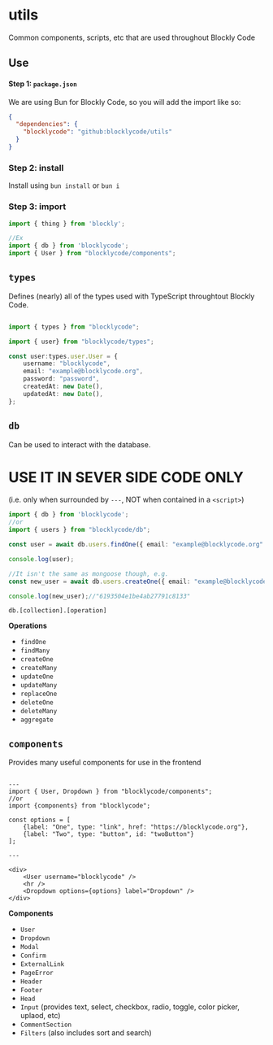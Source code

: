 # utils
Common components, scripts, etc that are used throughout Blockly Code

## Use

#### Step 1: `package.json`

We are using Bun for Blockly Code, so you will add the import like so:

```json
{
  "dependencies": {
    "blocklycode": "github:blocklycode/utils"
  }
}
```

### Step 2: install

Install using `bun install` or `bun i`

### Step 3: import

```js
import { thing } from 'blockly';

//Ex
import { db } from 'blocklycode';
import { User } from "blocklycode/components";
```

## `types`

Defines (nearly) all of the types used with TypeScript throughtout Blockly Code.

```ts

import { types } from "blocklycode";

import { user} from "blocklycode/types";

const user:types.user.User = {
    username: "blocklycode",
    email: "example@blocklycode.org",
    password: "password",
    createdAt: new Date(),
    updatedAt: new Date(),
};

```

##


## `db`

Can be used to interact with the database.

# USE IT IN SEVER SIDE CODE ONLY

(i.e. only when surrounded by `---`, NOT when contained in a `<script>`)

```ts
import { db } from 'blocklycode';
//or
import { users } from "blocklycode/db";

const user = await db.users.findOne({ email: "example@blocklycode.org" });

console.log(user);

//It isn't the same as mongoose though, e.g.
const new_user = await db.users.createOne({ email: "example@blocklycode.org" });

console.log(new_user);//"6193504e1be4ab27791c8133"

```

`db.[collection].[operation]`

**Operations**

- `findOne`
- `findMany`
- `createOne`
- `createMany`
- `updateOne`
- `updateMany`
- `replaceOne`
- `deleteOne`
- `deleteMany`
- `aggregate`

## `components`

Provides many useful components for use in the frontend

```astro

---
import { User, Dropdown } from "blocklycode/components";
//or
import {components} from "blocklycode";

const options = [
    {label: "One", type: "link", href: "https://blocklycode.org"},
    {label: "Two", type: "button", id: "twoButton"}
];

---

<div>
    <User username="blocklycode" />
    <hr />
    <Dropdown options={options} label="Dropdown" />
</div>

```

**Components**

- `User`
- `Dropdown`
- `Modal`
- `Confirm`
- `ExternalLink`
- `PageError`
- `Header`
- `Footer`
- `Head`
- `Input` (provides text, select, checkbox, radio, toggle, color picker, uplaod, etc)
- `CommentSection`
- `Filters` (also includes sort and search)

